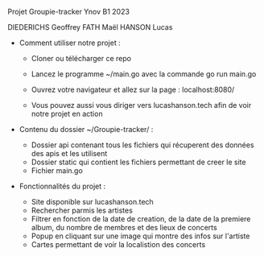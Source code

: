Projet Groupie-tracker
Ynov B1 2023

DIEDERICHS Geoffrey
FATH Maël
HANSON Lucas

* Comment utiliser notre projet :

    - Cloner ou télécharger ce repo
    - Lancez le programme ~/main.go avec la commande go run main.go
    - Ouvrez votre navigateur et allez sur la page : localhost:8080/
    
    - Vous pouvez aussi vous diriger vers lucashanson.tech afin de voir notre projet en action 

* Contenu du dossier ~/Groupie-tracker/ :

    - Dossier api contenant tous les fichiers qui récuperent des données des apis et les utilisent
    - Dossier static qui contient les fichiers permettant de creer le site
    - Fichier main.go


* Fonctionnalités du projet :

    - Site disponible sur lucashanson.tech
    - Rechercher parmis les artistes
    - Filtrer en fonction de la date de creation, de la date de la premiere album, du nombre de membres et des lieux de concerts
    - Popup en cliquant sur une image qui montre des infos sur l'artiste
    - Cartes permettant de voir la localistion des concerts



